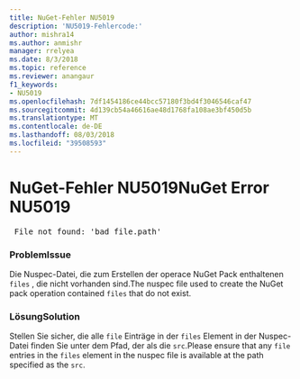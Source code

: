 ```yaml
---
title: NuGet-Fehler NU5019
description: 'NU5019-Fehlercode:'
author: mishra14
ms.author: anmishr
manager: rrelyea
ms.date: 8/3/2018
ms.topic: reference
ms.reviewer: anangaur
f1_keywords:
- NU5019
ms.openlocfilehash: 7df1454186ce44bcc57180f3bd4f3046546caf47
ms.sourcegitcommit: 4d139cb54a46616ae48d1768fa108ae3bf450d5b
ms.translationtype: MT
ms.contentlocale: de-DE
ms.lasthandoff: 08/03/2018
ms.locfileid: "39508593"
---
```

# <a name="nuget-error-nu5019"></a><span data-ttu-id="e37da-103">NuGet-Fehler NU5019</span><span class="sxs-lookup"><span data-stu-id="e37da-103">NuGet Error NU5019</span></span>
<pre> File not found: 'bad_file.path'</pre>

### <a name="issue"></a><span data-ttu-id="e37da-104">Problem</span><span class="sxs-lookup"><span data-stu-id="e37da-104">Issue</span></span>

<span data-ttu-id="e37da-105">Die Nuspec-Datei, die zum Erstellen der operace NuGet Pack enthaltenen `files` , die nicht vorhanden sind.</span><span class="sxs-lookup"><span data-stu-id="e37da-105">The nuspec file used to create the NuGet pack operation contained `files` that do not exist.</span></span>


### <a name="solution"></a><span data-ttu-id="e37da-106">Lösung</span><span class="sxs-lookup"><span data-stu-id="e37da-106">Solution</span></span>

<span data-ttu-id="e37da-107">Stellen Sie sicher, die alle `file` Einträge in der `files` Element in der Nuspec-Datei finden Sie unter dem Pfad, der als die `src`.</span><span class="sxs-lookup"><span data-stu-id="e37da-107">Please ensure that any `file` entries in the `files` element in the nuspec file is available at the path specified as the `src`.</span></span>

